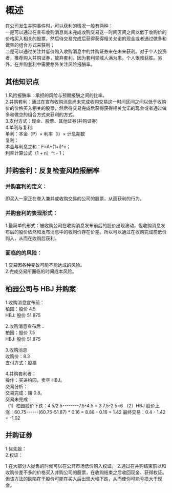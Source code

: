 # 概述
在公司发生并购事件时，可以获利的情况一般有两种：      
一是可以通过在宣布收购消息尚未完成收购交易这一时间区间之间以低于收购价的价格买入相关的股票，然后待交易完成后获得获得相关允诺的现金或者通过做多和做空的组合方式来获利；     
二是可以通过关注并低价购入收购消息中的并购证券来在未来获利。对于个人投资者，推荐购入并购证券，放弃套利。因为套利领域人满为患，个人很难获胜。另外，在并购套利中需要格外关注风险报酬率。

## 其他知识点
1.风险报酬率：承担的风险与预期报酬之间的比率。     
2.并购套利：通过在宣布收购消息尚未完成收购交易这一时间区间之间以低于收购价的价格买入相关的股票，然后待交易完成后获得获得相关允诺的现金或者通过做多和做空的组合方式来获利的方式。    
3.支付方式：现金、股票、其他证券(并购证券)        
4.单利与复利:     
    单利：本金（P）× 利率（i）× 计息期数    
    复利：    
        本金与利息之和：F=A*(1+i)^n；    
        利率计算公式（1 + n）^t - 1；   

## 并购套利：反复检查风险报酬率

### 并购套利的定义：   

即买入一家正在卷入兼并或收购交易的公司的股票，从而获利的行为。   

### 并购套利的表现形式：    

1.最简单的形式：被收购公司在收购消息发布前后的股价出现波动，但收购消息发布后的股价依然和发布消息中的收购价存在价差。所以可以通过在收购完成前低价购入，从而在收购后获利。

### 面临的的风险：   

1.交易因各种变故可能不能达成的风险。     
2.完成交易所面临的时间成本风险。   

## 柏园公司与 HBJ 并购案   

1.收购消息宣布前：   
柏园：股价 4.5     
HBJ: 股价 51.875  

2.收购消息宣布后：  
柏园：股价 7.5  
HBJ: 股价 51.875  

3.收购消息  
收购价：8.3  
支付方式：股票   

4.并购套利者：  
操作：买进柏园，卖空 HBJ。   
交易分析：  
  交易完成：赚 0.8。  
  交易未完成：  
    （1）柏园股价下跌：4.5/2.5--------7.5-4.5 = 3   7.5-2.5=6
    （2）HBJ 股价上涨：60.75------(60.75-51.87) * 0.16 = 8.88 - 0.16 = 1.42
最终交易：0.4 - 1.42 = -1.02      


## 并购证券   
1.优先股：   
2.权证：   

1.在大部分人抛售的时候可以在公开市场低价购入权证。
2.通过在并购结束前以和收购价差不多的价格买入并购公司的股票，在收购结束之后收回现金、获得权证。但该方法的缺陷在于股价可能在买入后出现大幅下跌，从而使你可能亏损大于现金。
